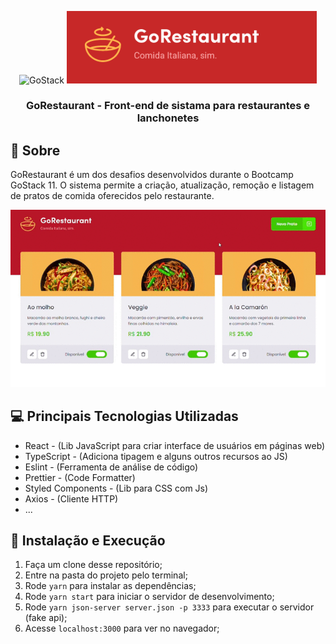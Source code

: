 <p align="center">
<img alt="GoStack" width="430" src="https://storage.googleapis.com/golden-wind/bootcamp-gostack/header-desafios.png" />

<img width="400" alt="GoStack" src=".github/logo.png" />
</p>

<h3 align="center">
  GoRestaurant - Front-end de sistama para restaurantes e lanchonetes
</h3>

## 🚀 Sobre

GoRestaurant é um dos desafios desenvolvidos durante o Bootcamp GoStack 11. O sistema permite a criação, atualização, remoção e listagem de pratos de comida oferecidos pelo restaurante.

<img alt="GoStack" src=".github/GoRestaurant.gif" />
</p>

## 💻 Principais Tecnologias Utilizadas

- React - (Lib JavaScript para criar interface de usuários em páginas web)
- TypeScript - (Adiciona tipagem e alguns outros recursos ao JS)
- Eslint - (Ferramenta de análise de código)
- Prettier - (Code Formatter)
- Styled Components - (Lib para CSS com Js)
- Axios - (Cliente HTTP)
- ...

## 🚀 Instalação e Execução

1. Faça um clone desse repositório;
2. Entre na pasta do projeto pelo terminal;
3. Rode `yarn` para instalar as dependências;
4. Rode `yarn start` para iniciar o servidor de desenvolvimento;
5. Rode `yarn json-server server.json -p 3333` para executar o servidor (fake api);
6. Acesse `localhost:3000` para ver no navegador;
